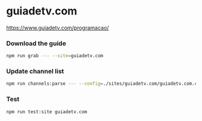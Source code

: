 # guiadetv.com

https://www.guiadetv.com/programacao/

### Download the guide

```sh
npm run grab --- --site=guiadetv.com
```

### Update channel list

```sh
npm run channels:parse --- --config=./sites/guiadetv.com/guiadetv.com.config.js --output=./sites/guiadetv.com/guiadetv.com.channels.xml
```

### Test

```sh
npm run test:site guiadetv.com
```
